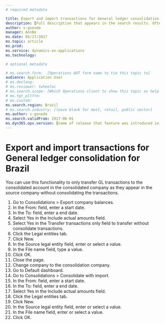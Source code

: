 ```yaml
---
# required metadata

title: Export and import transactions for General ledger consolidation for Brazil
description: [Full description that appears in the search results. Often the first paragraph of your topic.]
author: v-gonode
manager: AnnBe
ms.date: 05/17/2017
ms.topic: article
ms.prod: 
ms.service: dynamics-ax-applications
ms.technology: 

# optional metadata

# ms.search.form:  [Operations AOT form name to tie this topic to]
audience: Application User
# ms.devlang: 
# ms.reviewer: twheeloc
# ms.search.scope: [Which Operations client to show this topic as help for, to be set by content strategist, see list here: https://microsoft.sharepoint.com/teams/DynDoc/_layouts/15/WopiFrame.aspx?sourcedoc={23419e1c-eb64-42e9-aa9b-79875b428718}&action=edit&wd=target%28Core%20Dynamics%20AX%20CP%20requirements%2Eone%7C4CC185C0%2DEFAA%2D42CD%2D94B9%2D8F2A45E7F61A%2FVersions%20list%20for%20docs%20topics%7CC14BE630%2D5151%2D49D6%2D8305%2D554B5084593C%2F%29]
# ms.tgt_pltfrm: 
# ms.custom: 
ms.search.region: Brazil
# ms.search.industry: [leave blank for most, retail, public sector]
ms.author: v-gonode
ms.search.validFrom: 2017-06-01
ms.dyn365.ops.version: [name of release that feature was introduced in, see list here: https://microsoft.sharepoint.com/teams/DynDoc/_layouts/15/WopiFrame.aspx?sourcedoc={23419e1c-eb64-42e9-aa9b-79875b428718}&action=edit&wd=target%28Core%20Dynamics%20AX%20CP%20requirements%2Eone%7C4CC185C0%2DEFAA%2D42CD%2D94B9%2D8F2A45E7F61A%2FVersions%20list%20for%20docs%20topics%7CC14BE630%2D5151%2D49D6%2D8305%2D554B5084593C%2F%29]
---
```

# Export and import transactions for General ledger consolidation for Brazil

You can use this functionality to only transfer GL transactions to the consolidated account in the consolidated company as they appear in the source company without consolidating the transactions.

1. Go to Consolidations > Export company balances. 
2. In the From: field, enter a start date.
3. In the To: field, enter a end date. 
4. Select Yes in the Include actual amounts field. 
5. Select Yes in the Transfer transactions only field to transfer without consolidate transactions.
6. Click the Legal entities tab. 
7. Click New. 
8. In the Source legal entity field, enter or select a value. 
9. In the File name field, type a value. 
10. Click OK. 
11. Close the page. 
11. Change company to the consolidation company.
13. Go to Default dashboard. 
14. Go to Consolidations > Consolidate with import. 
15. In the From: field, enter a start date. 
16. In the To: field, enter a end date. 
17. Select Yes in the Include actual amounts field. 
18. Click the Legal entities tab. 
19. Click New. 
20. In the Source legal entity field, enter or select a value. 
21. In the File name field, enter or select a value. 
22. Click OK. 
